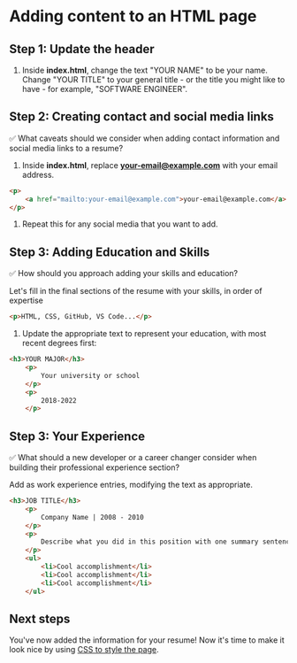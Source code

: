 # Adding content to an HTML page

## Step 1: Update the header

1. Inside **index.html**, change the text "YOUR NAME" to be your name. Change "YOUR TITLE" to your general title - or the title you might like to have - for example, "SOFTWARE ENGINEER".

## Step 2: Creating contact and social media links

✅ What caveats should we consider when adding contact information and social media links to a resume?

1. Inside **index.html**, replace **your-email@example.com** with your email address.
```html
<p>
    <a href="mailto:your-email@example.com">your-email@example.com</a>
</p>
```
1. Repeat this for any social media that you want to add.

## Step 3: Adding Education and Skills

✅ How should you approach adding your skills and education?

Let's fill in the final sections of the resume with your skills, in order of expertise

```html
<p>HTML, CSS, GitHub, VS Code...</p>
```

1. Update the appropriate text to represent your education, with most recent degrees first:

```html
<h3>YOUR MAJOR</h3>
	<p>
	    Your university or school
	</p>
	<p>
		2018-2022
	</p>
```
## Step 3: Your Experience

✅ What should a new developer or a career changer consider when building their professional experience section?

Add as work experience entries, modifying the text as appropriate. 

```html
<h3>JOB TITLE</h3>
    <p>
		Company Name | 2008 - 2010
    </p>
    <p>
		Describe what you did in this position with one summary sentence and no more than 3 bullet points with specific highlights
    </p>
    <ul>
		<li>Cool accomplishment</li>
		<li>Cool accomplishment</li>
		<li>Cool accomplishment</li>
    </ul>
```
## Next steps

You've now added the information for your resume! Now it's time to make it look nice by using [CSS to style the page](./3-add-style.md).
